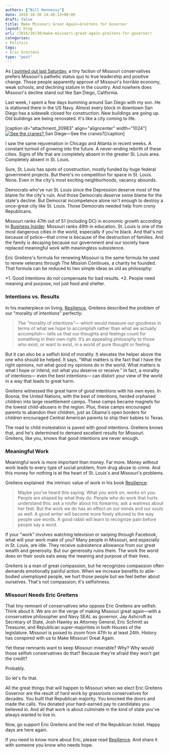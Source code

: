 ```yaml
---
authors: ["Bill Hennessy"]
date: 2016-10-30 14:40:13+00:00
draft: false
title: Make Missouri Great Again—Greitens for Governor
layout: blog
url: /2016/10/30/make-missouri-great-again-greitens-for-governor/
categories:
- Politics
tags:
- Eric Greitens
type: "post"
---
```


As [I pointed out last Saturday](https://hennessysview.com/2016/10/22/why-are-some-missouri-conservatives-putting-position-before-interest/), a tiny faction of Missouri conservatives prefers Missouri's pathetic status quo to true leadership and positive change. Those people apparently approve of Missouri's horrible economy, weak schools, and declining stature in the country. And nowhere does Missouri's decline stand out like San Diego, California.

Last week, I spent a few days bumming around San Diego with my son. He is stationed there in the US Navy. Almost every block in downtown San Diego has a sidewalk closed for construction. New buildings are going up. Old buildings are being renovated. It's like a city coming to life.

[caption id="attachment_20983" align="aligncenter" width="1024"][![See the cranes?](https://hennessysview.com/wp-content/uploads/2016/10/IMG_0889-1024x768.png)
](CA) San Diege—See the cranes?[/caption]

I saw the same rejuvenation in Chicago and Atlanta in recent weeks. A constant turmoil of growing into the future. A never-ending rebirth of these cities. Signs of life that are completely absent in the greater St. Louis area. Completely absent in St. Louis.

Sure, St. Louis has spots of construction, mostly funded by huge federal government projects. But there's no competition for space in St. Louis. None. Even in the city's most exciting neighborhoods, vacancy abounds.

Democrats who've run St. Louis since the Depression deserve most of the blame for the city's ruin. And those Democrats deserve some blame for the state's decline. But Democrat incompetence alone isn't enough to destroy a once-great city like St. Louis. Those Democrats needed help from crony Republicans.

Missouri ranks 47th out of 51 (including DC) in economic growth according to [Business Insider](https://www.businessinsider.com/state-economy-ranking-july-2015-2015-7/#49-alabama-3). Missouri ranks 49th in education. St. Louis is one of the most dangerous cities in the world, especially if you're black. And that's not because of police—that crime is because of the destruction of families. And the family is decaying because our government and our society have replaced meaningful work with meaningless subsistence.

Eric Greitens's formula for renewing Missouri is the same formula he used to renew veterans through The Mission Continues, a charity he founded. That formula can be reduced to two simple ideas as old as philosophy:




*1. Good intentions do not compensate for bad results.
*2. People need meaning and purpose, not just food and shelter.




### Intentions vs. Results



In his masterpiece on living, [Resilience](https://amzn.to/2ebk2WO), Greitens described the problem of our "morality of intentions" perfectly:



> The “morality of intentions”— which would measure our goodness in terms of what we hope to accomplish rather than what we actually accomplish— tells us that our thoughts and feelings count for something in their own right. It’s an appealing philosophy to those who exist, or want to exist, in a world of pure thought or feeling.

But it can also be a selfish kind of morality. It elevates the helper above the one who should be helped. It says, “What matters is the fact that I have the right opinions, not what good my opinions do in the world. What matters is what I hope or intend, not what you deserve or receive.” In fact, a morality of intentions— even the best intentions— can distort your view of the world in a way that leads to great harm.



Greitens witnessed the great harm of good intentions with his own eyes. In Bosnia, the United Nations, with the best of intentions, herded orphaned children into large resettlement camps. These camps became magnets for the lowest child-abusers in the region. Plus, these camps encouraged parents to abandon their children, just as Obama's open borders for children encouraged Central American parents to ship their babies to Texas.

The road to child molestation is paved with good intentions. Greitens knows that, and he's determined to demand excellent results for Missouri. Greitens, like you, knows that good intentions are never enough.



### Meaningful Work



Meaningful work is more important than money. Far more. Money without work leads to every type of social problem, from drug abuse to crime. And this money for nothing is at the heart of St. Louis's and Missouri's problems.

Greitens explained  the intrinsic value of work in his book [Resilience](https://amzn.to/2ebk2WO):



> Maybe you’ve heard this saying: What you work on, works on you. People are shaped by what they do. People who do work that hurts understand this: ask a roofer about his forearms; ask a waitress about her feet. But the work we do has an effect on our minds and our souls as well. A good writer will become more finely attuned to the way people use words. A good rabbi will learn to recognize pain before people say a word.



If your "work" involves watching television or swiping through Facebook, what will your work make of you? Many people in Missouri, and especially in St. Louis, are idle. They receive subsistence allowance from our great wealth and generosity. But our generosity ruins them. The work the world does on their souls eats away the meaning and purpose of their lives.

Greitens is a man of great compassion, but he recognizes compassion often demands emotionally painful action. When we increase benefits to able-bodied unemployed people, we hurt those people but we feel better about ourselves. That's not compassion; it's selfishness.



### Missouri Needs Eric Greitens



That tiny remnant of conservatives who oppose Eric Greitens are selfish. Think about it. We are on the verge of making Missouri great again—with a conservative philosopher and Navy SEAL as governor, Jay Ashcroft as Secretary of State, Josh Hawley as Attorney General, Eric Schmitt as Treasurer, and Republican super-majorities in both Houses of the legislature. Missouri is poised to zoom from 47th to at least 24th. History has conspired with us to Make Missouri Great Again.

Yet these remnants want to keep Missouri miserable? Why? Why would those selfish conservatives do that? Because they're afraid they won't get the credit?

Probably.

So let's fix that.

All the great things that will happen to Missouri when we elect Eric Greitens Governor are the result of hard work by grassroots conservatives for decades. You built that Republican majority. You knocked the doors and made the calls. You donated your hard-earned pay to candidates you believed in. And all that work is about culminate in the kind of state you've always wanted to live in.

Now, go support Eric Greitens and the rest of the Republican ticket. Happy days are here again.

If you need to know more about Eric, please read [Resilience](https://amzn.to/2ebk2WO). And share it with someone you know who needs hope.
